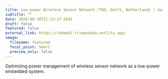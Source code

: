```yaml
---
title: Low-power Wireless Sensor Network (TNO, Delft, Netherlands | Summer 2008)
subtitle: ""
date: 2020-09-30T21:23:17.584Z
draft: false
featured: false
external_link: https://rahmadi-trimananda.netlify.app/
image:
  filename: featured
  focal_point: Smart
  preview_only: false
---
```

Optimizing power management of wireless sensor network as a low-power embedded system.